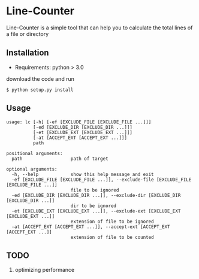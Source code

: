 # Line-Counter
Line-Counter is a simple tool that can help you to calculate the total lines of a file or directory

## Installation

- Requirements: python > 3.0

download the code and run

```shell
$ python setup.py install
```

## Usage

```
usage: lc [-h] [-ef [EXCLUDE_FILE [EXCLUDE_FILE ...]]]
          [-ed [EXCLUDE_DIR [EXCLUDE_DIR ...]]]
          [-et [EXCLUDE_EXT [EXCLUDE_EXT ...]]]
          [-at [ACCEPT_EXT [ACCEPT_EXT ...]]]
          path

positional arguments:
  path                  path of target

optional arguments:
  -h, --help            show this help message and exit
  -ef [EXCLUDE_FILE [EXCLUDE_FILE ...]], --exclude-file [EXCLUDE_FILE [EXCLUDE_FILE ...]]
                        file to be ignored
  -ed [EXCLUDE_DIR [EXCLUDE_DIR ...]], --exclude-dir [EXCLUDE_DIR [EXCLUDE_DIR ...]]
                        dir to be ignored
  -et [EXCLUDE_EXT [EXCLUDE_EXT ...]], --exclude-ext [EXCLUDE_EXT [EXCLUDE_EXT ...]]
                        extension of file to be ignored
  -at [ACCEPT_EXT [ACCEPT_EXT ...]], --accept-ext [ACCEPT_EXT [ACCEPT_EXT ...]]
                        extension of file to be counted
```

## TODO

1. optimizing performance
